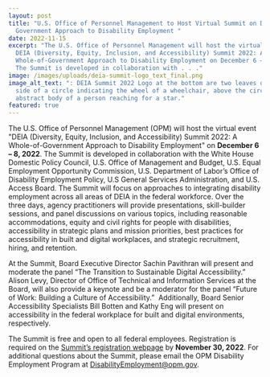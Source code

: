 ```yaml
---
layout: post
title: "U.S. Office of Personnel Management to Host Virtual Summit on DEIA and
  Government Approach to Disability Employment "
date: 2022-11-15
excerpt: "The U.S. Office of Personnel Management will host the virtual event
  DEIA (Diversity, Equity, Inclusion, and Accessibility) Summit 2022: A
  Whole-of-Government Approach to Disability Employment on December 6 – 8, 2022.
  The Summit is developed in collaboration with . . ."
image: /images/uploads/deia-summit-logo_text_final.png
image_alt_text: ": DEIA Summit 2022 Logo at the bottom are two leaves on either
  side of a circle indicating the wheel of a wheelchair, above the circle is the
  abstract body of a person reaching for a star."
featured: true
---
```

The U.S. Office of Personnel Management (OPM) will host the virtual event "DEIA (Diversity, Equity, Inclusion, and Accessibility) Summit 2022: A Whole-of-Government Approach to Disability Employment" on **December 6 – 8, 2022**. The Summit is developed in collaboration with the White House Domestic Policy Council, U.S. Office of Management and Budget, U.S. Equal Employment Opportunity Commission, U.S. Department of Labor’s Office of Disability Employment Policy, U.S General Services Administration, and U.S. Access Board. The Summit will focus on approaches to integrating disability employment across all areas of DEIA in the federal workforce. Over the three days, agency practitioners will provide presentations, skill-builder sessions, and panel discussions on various topics, including reasonable accommodations, equity and civil rights for people with disabilities, accessibility in strategic plans and mission priorities, best practices for accessibility in built and digital workplaces, and strategic recruitment, hiring, and retention. 

At the Summit, Board Executive Director Sachin Pavithran will present and moderate the panel “The Transition to Sustainable Digital Accessibility.” Alison Levy, Director of Office of Technical and Information Services at the Board, will also provide a keynote and be a moderator for the panel “Future of Work: Building a Culture of Accessibility.”  Additionally, Board Senior Accessibility Specialists Bill Botten and Kathy Eng will present on accessibility in the federal workplace for built and digital environments, respectively. 

The Summit is free and open to all federal employees. Registration is required on the [Summit’s registration webpage](https://web.cvent.com/event/2e808048-068f-45a6-bac6-6259248c535f/regProcessStep1) by **November 30, 2022**. For additional questions about the Summit, please email the OPM Disability Employment Program at [DisabilityEmployment@opm.gov](mailto:DisabilityEmployment@opm.gov).
